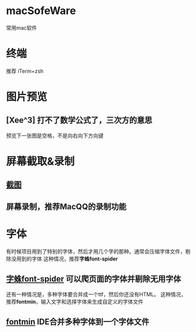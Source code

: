 # macSofeWare
常用mac软件

# 终端
推荐 iTerm+zsh

# 图片预览
## [Xee^3] 打不了数学公式了，三次方的意思
预览下一张图是空格，不是向右向下方向键

# 屏幕截取&录制
## [截图](https://itunes.apple.com/cn/app/id1059334054)
## 屏幕录制，推荐MacQQ的录制功能

# 字体
有时候项目用到了特别的字体，然后才用几个字的那种。通常会压缩字体文件，剔除没用到的字体
这种情况，推荐**字蛛font-spider**
## [字蛛font-spider](http://font-spider.org/) 可以爬页面的字体并剔除无用字体

还有一种情况是，多种字体要合并成一个ttf，然后你还没有HTML。
这种情况，推荐**fontmin**，输入文字和选择字体来生成自定义的字体文件
## [fontmin](http://ecomfe.github.io/fontmin/#usage) IDE合并多种字体到一个字体文件
